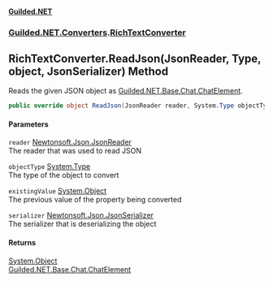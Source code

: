 
#### [Guilded.NET](index 'index')
### [Guilded.NET.Converters](index#Guilded_NET_Converters 'Guilded.NET.Converters').[RichTextConverter](RichTextConverter 'Guilded.NET.Converters.RichTextConverter')
## RichTextConverter.ReadJson(JsonReader, Type, object, JsonSerializer) Method
Reads the given JSON object as [Guilded.NET.Base.Chat.ChatElement](https://docs.microsoft.com/en-us/dotnet/api/Guilded.NET.Base.Chat.ChatElement 'Guilded.NET.Base.Chat.ChatElement').  
```csharp
public override object ReadJson(JsonReader reader, System.Type objectType, object existingValue, JsonSerializer serializer);
```

#### Parameters
<a name='Guilded_NET_Converters_RichTextConverter_ReadJson(JsonReader_System_Type_object_JsonSerializer)_reader'></a>
`reader` [Newtonsoft.Json.JsonReader](https://docs.microsoft.com/en-us/dotnet/api/Newtonsoft.Json.JsonReader 'Newtonsoft.Json.JsonReader')  
The reader that was used to read JSON
  
<a name='Guilded_NET_Converters_RichTextConverter_ReadJson(JsonReader_System_Type_object_JsonSerializer)_objectType'></a>
`objectType` [System.Type](https://docs.microsoft.com/en-us/dotnet/api/System.Type 'System.Type')  
The type of the object to convert
  
<a name='Guilded_NET_Converters_RichTextConverter_ReadJson(JsonReader_System_Type_object_JsonSerializer)_existingValue'></a>
`existingValue` [System.Object](https://docs.microsoft.com/en-us/dotnet/api/System.Object 'System.Object')  
The previous value of the property being converted
  
<a name='Guilded_NET_Converters_RichTextConverter_ReadJson(JsonReader_System_Type_object_JsonSerializer)_serializer'></a>
`serializer` [Newtonsoft.Json.JsonSerializer](https://docs.microsoft.com/en-us/dotnet/api/Newtonsoft.Json.JsonSerializer 'Newtonsoft.Json.JsonSerializer')  
The serializer that is deserializing the object
  

#### Returns
[System.Object](https://docs.microsoft.com/en-us/dotnet/api/System.Object 'System.Object')  
[Guilded.NET.Base.Chat.ChatElement](https://docs.microsoft.com/en-us/dotnet/api/Guilded.NET.Base.Chat.ChatElement 'Guilded.NET.Base.Chat.ChatElement')
